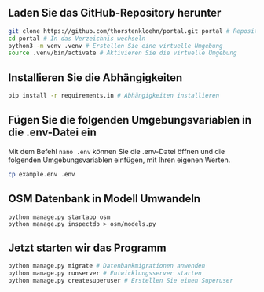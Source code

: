 ## Laden Sie das GitHub-Repository herunter
```bash
git clone https://github.com/thorstenkloehn/portal.git portal # Repository klonen
cd portal # In das Verzeichnis wechseln
python3 -m venv .venv # Erstellen Sie eine virtuelle Umgebung
source .venv/bin/activate # Aktivieren Sie die virtuelle Umgebung
```
## Installieren Sie die Abhängigkeiten
```bash
pip install -r requirements.in # Abhängigkeiten installieren
```
## Fügen Sie die folgenden Umgebungsvariablen in die .env-Datei ein
Mit dem Befehl `nano .env` können Sie die .env-Datei öffnen und die folgenden Umgebungsvariablen einfügen, mit Ihren eigenen Werten.
```bash
cp example.env .env
```
## OSM Datenbank in Modell Umwandeln
```
python manage.py startapp osm
python manage.py inspectdb > osm/models.py
```

## Jetzt starten wir das Programm


```bash
python manage.py migrate # Datenbankmigrationen anwenden
python manage.py runserver # Entwicklungsserver starten 
python manage.py createsuperuser # Erstellen Sie einen Superuser
``` 